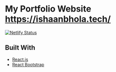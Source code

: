# My Portfolio Website https://ishaanbhola.tech/
[![Netlify Status](https://api.netlify.com/api/v1/badges/5a800fd5-8cd7-4814-a2ee-7e6e6453fb42/deploy-status)](https://app.netlify.com/sites/ishaanbhola/deploys)
## Built With

* [React.js](https://reactjs.org/)
* [React Bootstrap](https://react-bootstrap.github.io/)

